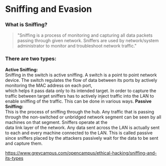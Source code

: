 # Sniffing and Evasion  
### What is Sniffing?  
> "Sniffing is a process of monitoring and capturing all data packets passing through given network. Sniffers are used by network/system administrator to monitor and troubleshoot network traffic."  
### There are two types:  
**Active Sniffing:**    
Sniffing in the switch is active sniffing. A switch is a point to point network device. The switch regulates the flow of data between its ports by actively monitoring the MAC address on each port,  
which helps it pass data only to its intended target. In order to capture the traffic between target sniffers has to actively inject traffic into the LAN to enable sniffing of the traffic. This can be done in various ways.
**Passive Sniffing:**    
This is the process of sniffing through the hub. Any traffic that is passing through the non-switched or unbridged network segment can be seen by all machines on that segment. Sniffers operate at the   
data link layer of the network. Any data sent across the LAN is actually sent to each and every machine connected to the LAN. This is called passive since sniffers placed by the attackers passively wait for the data to be sent and capture them.


https://www.greycampus.com/opencampus/ethical-hacking/sniffing-and-its-types
